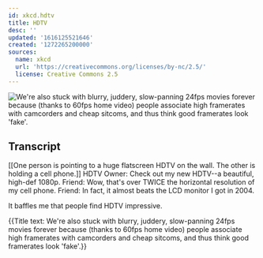 ```yaml
---
id: xkcd.hdtv
title: HDTV
desc: ''
updated: '1616125521646'
created: '1272265200000'
sources:
  name: xkcd
  url: 'https://creativecommons.org/licenses/by-nc/2.5/'
  license: Creative Commons 2.5
---
```

![We're also stuck with blurry, juddery, slow-panning 24fps movies forever because (thanks to 60fps home video) people associate high framerates with camcorders and cheap sitcoms, and thus think good framerates look 'fake'.](https://imgs.xkcd.com/comics/hdtv.png)

## Transcript
[[One person is pointing to a huge flatscreen HDTV on the wall. The other is holding a cell phone.]]
HDTV Owner: Check out my new HDTV--a beautiful, high-def 1080p.
Friend: Wow, that's over TWICE the horizontal resolution of my cell phone.
Friend: In fact, it almost beats the LCD monitor I got in 2004.

It baffles me that people find HDTV impressive.

{{Title text: We're also stuck with blurry, juddery, slow-panning 24fps movies forever because (thanks to 60fps home video) people associate high framerates with camcorders and cheap sitcoms, and thus think good framerates look 'fake'.}}
